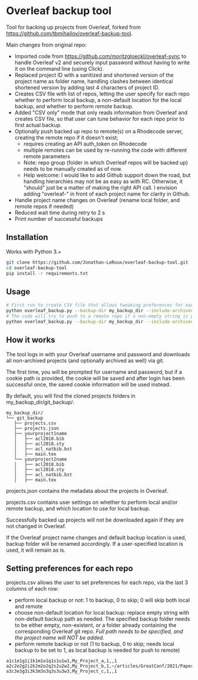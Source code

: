 # Overleaf backup tool
Tool for backing up projects from Overleaf, forked from https://github.com/tbmihailov/overleaf-backup-tool.

Main changes from original repo:
- Imported code from https://github.com/moritzgloeckl/overleaf-sync 
to handle Overleaf v2 and securely input password without having 
to write it on the command line (using Click). 
- Replaced project ID with a sanitized and shortened version of the project name 
as folder name, handling clashes between identical shortened version by adding 
last 4 characters of project ID.
- Creates CSV file with list of repos, letting the user specify for each repo 
whether to perform local backup, a non-default location for the local backup,
  and whether to perform remote backup.
- Added "CSV only" mode that only reads information from Overleaf and creates 
CSV file, so that user can tune behavior for each repo prior to first actual backup.
- Optionally push backed up repo to remote(s) on a Rhodecode server, 
creating the remote repo if it doesn't exist; 
  - requires creating an API auth_token on Rhodecode 
  - multiple remotes can be used by re-running the code with different remote parameters
  - Note: repo group (folder in which Overleaf repos will be backed up) needs to be manually created as of now.
  - Help welcome: I would like to add Github support down the road, 
  but handling hierarchies may not be as easy as with RC. Otherwise, it "should" just be a matter of 
  making the right API call. I envision adding "overleaf-" in front of each project name for clarity in Github.
- Handle project name changes on Overleaf (rename local folder, and remote repos if needed)
- Reduced wait time during retry to 2 s
- Print number of successful backups

## Installation
Works with Python 3.+

```bash
git clone https://github.com/Jonathan-LeRoux/overleaf-backup-tool.git
cd overleaf-backup-tool
pip install -r requirements.txt
```

## Usage
```bash
# First run to create CSV file that allows tweaking preferences for each repo
python overleaf_backup.py --backup-dir my_backup_dir --include-archived --csv-only
# The code will try to push to a remote repo if a non-empty string is passed after --remote_path:
python overleaf_backup.py --backup-dir my_backup_dir --include-archived --remote-api-uri remote_api_uri --remote-path path/to/folder/on/remote/server --auth-token your_auth_token --remote-type rc --remote-name rc --cookie-path .olauth --verbose
```

## How it works
The tool logs in with your Overleaf username and password and downloads 
all non-archived projects (and optionally archived as well) via git.

The first time, you will be prompted for username and password, but 
if a cookie path is provided, the cookie will be saved and after login 
has been successful once, the saved cookie information will be used instead.

By default, you will find the cloned projects folders in my_backup_dir/git_backup/:

```text
my_backup_dir/
└── git_backup
   ├── projects.csv
   ├── projects.json
   ├── yourproject1name
   │   ├── acl2018.bib
   │   ├── acl2018.sty
   │   ├── acl_natbib.bst
   │   ├── main.tex
   └── yourproject2name
   │   ├── acl2018.bib
   │   ├── acl2018.sty
   │   ├── acl_natbib.bst
   │   ├── main.tex
```

projects.json contains the metadata about the projects in Overleaf.

projects.csv contains user settings on whether to perform local and/or remote backup, 
and which location to use for local backup.

Successfully backed up projects will not be downloaded again if they are not changed in Overleaf.

If the Overleaf project name changes and default backup location is used, backup folder will be renamed accordingly.
If a user-specified location is used, it will remain as is.

## Setting preferences for each repo
projects.csv allows the user to set preferences for each repo, via the last 3 columns of each row:
- perform local backup or not: 1 to backup, 0 to skip; 0 will skip both local and remote
- choose non-default location for local backup: replace empty string with non-default backup path as needed. 
The specified backup folder needs to be either empty, non-existent, or a folder already
 containing the corresponding Overleaf git repo. 
 *Full path needs to be specified, and the project name will NOT be added.*
- perform remote backup or not (1 to backup, 0 to skip; needs local backup to be set to 1, 
as local backup is needed for push to remote)

```csv
a1c1e1g1i1k1m1o1q1s1u1w1,My_Project_a,1,,1
a2c2e2g2i2k2m2o2q2s2u2w2,My_Project_b,1,~/articles/GreatConf/2021/Paper1/,1
a3c3e3g3i3k3m3o3q3s3u3w3,My_Project_c,1,,1
```